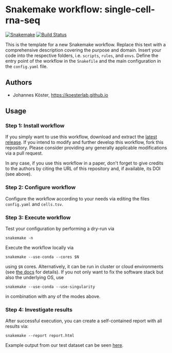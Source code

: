 # Snakemake workflow: single-cell-rna-seq

[![Snakemake](https://img.shields.io/badge/snakemake-≥5.1.4-brightgreen.svg)](https://snakemake.bitbucket.io)
[![Build Status](https://travis-ci.org/snakemake-workflows/single-cell-rna-seq.svg?branch=master)](https://travis-ci.org/snakemake-workflows/single-cell-rna-seq)

This is the template for a new Snakemake workflow. Replace this text with a comprehensive description covering the purpose and domain.
Insert your code into the respective folders, i.e. `scripts`, `rules`, and `envs`. Define the entry point of the workflow in the `Snakefile` and the main configuration in the `config.yaml` file.

## Authors

* Johannes Köster, https://koesterlab.github.io

## Usage

### Step 1: Install workflow

If you simply want to use this workflow, download and extract the [latest release](https://github.com/snakemake-workflows/single-cell-rna-seq/releases).
If you intend to modify and further develop this workflow, fork this repository. Please consider providing any generally applicable modifications via a pull request.

In any case, if you use this workflow in a paper, don't forget to give credits to the authors by citing the URL of this repository and, if available, its DOI (see above).

### Step 2: Configure workflow

Configure the workflow according to your needs via editing the files `config.yaml` and `cells.tsv`.

### Step 3: Execute workflow

Test your configuration by performing a dry-run via

    snakemake -n

Execute the workflow locally via

    snakemake --use-conda --cores $N

using `$N` cores. Alternatively, it can be run in cluster or cloud environments (see [the docs](http://snakemake.readthedocs.io/en/stable/executable.html) for details).
If you not only want to fix the software stack but also the underlying OS, use

    snakemake --use-conda --use-singularity

in combination with any of the modes above.

### Step 4: Investigate results

After successful execution, you can create a self-contained report with all results via:

    snakemake --report report.html
 
Example output from our test dataset can be seen [here](https://cdn.rawgit.com/snakemake-workflows/single-cell-rna-seq/c28d2aa8/.test/report.html).
